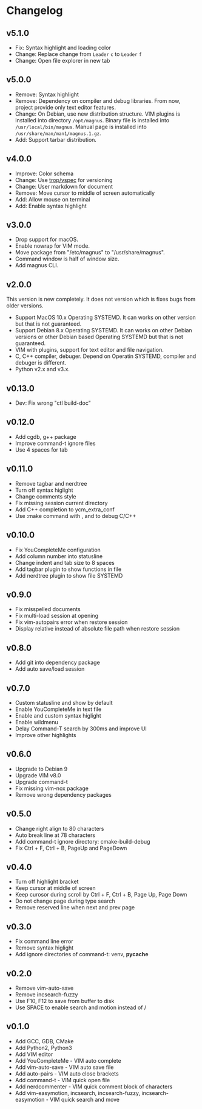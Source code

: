 # Changelog

## v5.1.0

* Fix: Syntax highlight and loading color
* Change: Replace change from `Leader` `c` to `Leader` `f`
* Change: Open file explorer in new tab

## v5.0.0

* Remove: Syntax highlight
* Remove: Dependency on compiler and debug libraries. From now, project provide
  only text editor features.
* Change: On Debian, use new distribution structure. VIM plugins is installed
  into directory `/opt/magnus`. Binary file is installed into
  `/usr/local/bin/magnus`. Manual page is installed into
  `/usr/share/man/man1/magnus.1.gz`.
* Add: Support tarbar distribution.

## v4.0.0

* Improve: Color schema
* Change: Use [trop/vspec](https://github.com/kevin-leptons/trop_vspec) for versioning
* Change: User markdown for document
* Remove: Move cursor to middle of screen automatically
* Add: Allow mouse on terminal
* Add: Enable syntax highlight

## v3.0.0

* Drop support for macOS.
* Enable nowrap for VIM mode.
* Move package from "/etc/magnus" to "/usr/share/magnus".
* Command window is half of window size.
* Add magnus CLI.

## v2.0.0

This version is new completely. It does not version which is fixes bugs
from older versions.

* Support MacOS 10.x Operating SYSTEMD. It can works on other version but that
  is not guaranteed.
* Support Debian 8.x Operating SYSTEMD. It can works on other Debian versions
  or other Debian based Operating SYSTEMD but that is not guaranteed.
* VIM with plugins, support for text editor and file navigation.
* C, C++ compiler, debuger. Depend on Operatin SYSTEMD, compiler and debuger is
  different.
* Python v2.x and v3.x.

## v0.13.0

* Dev: Fix wrong "ctl build-doc"

## v0.12.0

* Add cgdb, g++ package
* Improve command-t ignore files
* Use 4 spaces for tab

## v0.11.0

* Remove tagbar and nerdtree
* Turn off syntax higlight
* Change comments style
* Fix missing session current directory
* Add C++ completion to ycm_extra_conf
* Use :make command with <F5>, <F7> and <F8> to debug C/C++

## v0.10.0

* Fix YouCompleteMe configuration
* Add column number into statusline
* Change indent and tab size to 8 spaces
* Add tagbar plugin to show functions in file
* Add nerdtree plugin to show file SYSTEMD

## v0.9.0

* Fix misspelled documents
* Fix multi-load session at opening
* Fix vim-autopairs error when restore session
* Display relative instead of absolute file path when restore session

## v0.8.0

* Add git into dependency package
* Add auto save/load session

## v0.7.0

* Custom statusline and show by default
* Enable YouCompleteMe in text file
* Enable and custom syntax higlight
* Enable wildmenu
* Delay Command-T search by 300ms and improve UI
* Improve other highlights

## v0.6.0

* Upgrade to Debian 9
* Upgrade VIM v8.0
* Upgrade command-t
* Fix missing vim-nox package
* Remove wrong dependency packages

## v0.5.0

* Change right align to 80 characters
* Auto break line at 78 characters
* Add command-t ignore directory: cmake-build-debug
* Fix Ctrl + F, Ctrl + B, PageUp and PageDown

## v0.4.0

* Turn off highlight bracket
* Keep cursor at middle of screen
* Keep curosor during scroll by Ctrl + F, Ctrl + B, Page Up, Page Down
* Do not change page during type search
* Remove reserved line when next and prev page

## v0.3.0

* Fix command line error
* Remove syntax higlight
* Add ignore directories of command-t: venv, __pycache__

## v0.2.0

* Remove vim-auto-save
* Remove incsearch-fuzzy
* Use F10, F12 to save from buffer to disk
* Use SPACE to enable search and motion instead of /

## v0.1.0

* Add GCC, GDB, CMake
* Add Python2, Python3
* Add VIM editor
* Add YouCompleteMe - VIM auto complete
* Add vim-auto-save - VIM auto save file
* Add auto-pairs - VIM auto close brackets
* Add command-t - VIM quick open file
* Add nerdcommenter - VIM quick comment block of characters
* Add vim-easymotion, incsearch, incsearch-fuzzy, incsearch-easymotion - VIM
  quick search and move
